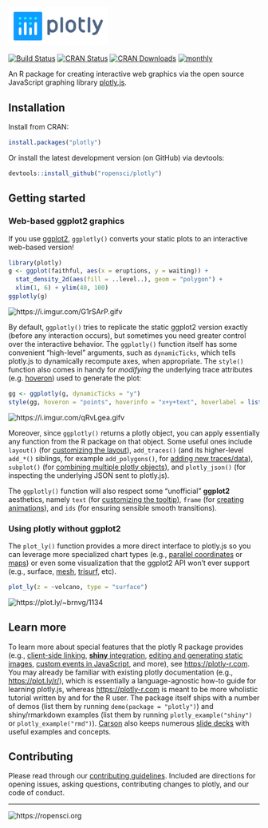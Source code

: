 
<!-- README.md is generated from README.Rmd. Please edit that file -->

<img src="man/figures/plotly.png" width="200" />

[![Build
Status](https://travis-ci.org/ropensci/plotly.png?branch=master)](https://travis-ci.org/ropensci/plotly)
[![CRAN
Status](https://www.r-pkg.org/badges/version/plotly)](https://cran.r-project.org/package=plotly)
[![CRAN
Downloads](https://cranlogs.r-pkg.org/badges/grand-total/plotly)](https://www.rpackages.io/package/plotly)
[![monthly](https://cranlogs.r-pkg.org/badges/plotly)](https://www.rpackages.io/package/plotly)

An R package for creating interactive web graphics via the open source
JavaScript graphing library
[plotly.js](https://github.com/plotly/plotly.js).

## Installation

Install from CRAN:

``` r
install.packages("plotly")
```

Or install the latest development version (on GitHub) via devtools:

``` r
devtools::install_github("ropensci/plotly")
```

## Getting started

### Web-based ggplot2 graphics

If you use [ggplot2](https://github.com/tidyverse/ggplot2), `ggplotly()`
converts your static plots to an interactive web-based version\!

``` r
library(plotly)
g <- ggplot(faithful, aes(x = eruptions, y = waiting)) +
  stat_density_2d(aes(fill = ..level..), geom = "polygon") + 
  xlim(1, 6) + ylim(40, 100)
ggplotly(g)
```

![<https://i.imgur.com/G1rSArP.gifv>](https://i.imgur.com/G1rSArP.gif)

By default, `ggplotly()` tries to replicate the static ggplot2 version
exactly (before any interaction occurs), but sometimes you need greater
control over the interactive behavior. The `ggplotly()` function itself
has some convenient “high-level” arguments, such as `dynamicTicks`,
which tells plotly.js to dynamically recompute axes, when appropriate.
The `style()` function also comes in handy for *modifying* the
underlying trace
attributes (e.g. [hoveron](https://plot.ly/r/reference/#scatter-hoveron)) used to generate the plot:

``` r
gg <- ggplotly(g, dynamicTicks = "y")
style(gg, hoveron = "points", hoverinfo = "x+y+text", hoverlabel = list(bgcolor = "white"))
```

![<https://i.imgur.com/qRvLgea.gifv>](https://imgur.com/qRvLgea.gif)

Moreover, since `ggplotly()` returns a plotly object, you can apply
essentially any function from the R package on that object. Some useful
ones include `layout()` (for [customizing the
layout](https://plotly-r.com/improving-ggplotly.html#modifying-layout)),
`add_traces()` (and its higher-level `add_*()` siblings, for example
`add_polygons()`, for [adding new
traces/data](https://plotly-r.com/improving-ggplotly.html#leveraging-statistical-output)),
`subplot()` (for [combining multiple plotly
objects](https://plotly-r.com/arranging-views.html#arranging-plotly-objects)),
and `plotly_json()` (for inspecting the underlying JSON sent to
plotly.js).

The `ggplotly()` function will also respect some “unofficial”
**ggplot2** aesthetics, namely `text` (for [customizing the
tooltip](https://plotly-r.com/controlling-tooltips.html#tooltip-text-ggplotly)),
`frame` (for [creating
animations](https://plotly-r.com/animating-views.html)),
and `ids` (for ensuring sensible smooth transitions).

### Using plotly without ggplot2

The `plot_ly()` function provides a more direct interface to plotly.js
so you can leverage more specialized chart types (e.g., [parallel
coordinates](https://plot.ly/r/parallel-coordinates-plot/) or
[maps](https://plot.ly/r/maps/)) or even some visualization that the
ggplot2 API won’t ever support (e.g., surface,
[mesh](https://plot.ly/r/3d-mesh/),
[trisurf](https://plot.ly/r/trisurf/), etc).

``` r
plot_ly(z = ~volcano, type = "surface")
```

![<https://plot.ly/~brnvg/1134>](https://plot.ly/~brnvg/1134.png)

## Learn more

To learn more about special features that the plotly R package provides (e.g., [client-side linking](https://plotly-r.com/client-side-linking.html), [**shiny** integration](https://plotly-r.com/linking-views-with-shiny.html), [editing and generating static images](https://plotly-r.com/publish.html), [custom events in JavaScript](https://plotly-r.com/javascript.html), and more), see <https://plotly-r.com>. You may already be familiar with existing plotly documentation (e.g., <https://plot.ly/r/>), which is essentially a language-agnostic how-to guide for learning plotly.js, whereas <https://plotly-r.com> is meant to be more wholistic tutorial written by and for the R user. The package itself ships with a number of demos (list them by running `demo(package = "plotly")`) and shiny/rmarkdown examples (list them by running `plotly_example("shiny")` or `plotly_example("rmd")`). [Carson](https://cpsievert.me) also keeps numerous [slide decks](https://talks.cpsievert.me) with useful examples and concepts.

## Contributing

Please read through our [contributing
guidelines](https://github.com/ropensci/plotly/blob/master/CONTRIBUTING.md).
Included are directions for opening issues, asking questions,
contributing changes to plotly, and our code of
conduct.

-----

![<https://ropensci.org>](https://www.ropensci.org/public_images/github_footer.png)
